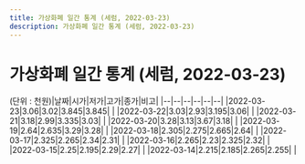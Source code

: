 ```yaml
---
title: 가상화폐 일간 통계 (세럼, 2022-03-23)
description: 가상화폐 일간 통계 (세럼, 2022-03-23)
---
```


가상화폐 일간 통계 (세럼, 2022-03-23)
===

(단위 : 천원)|날짜|시가|저가|고가|종가|비고|
|--|--|--|--|--|--|
|2022-03-23|3.06|3.02|3.845|3.845|    |
|2022-03-22|3.03|2.93|3.195|3.06|    |
|2022-03-21|3.18|2.99|3.335|3.03|    |
|2022-03-20|3.28|3.13|3.67|3.18|    |
|2022-03-19|2.64|2.635|3.29|3.28|    |
|2022-03-18|2.305|2.275|2.665|2.64|    |
|2022-03-17|2.325|2.265|2.34|2.31|    |
|2022-03-16|2.265|2.23|2.325|2.32|    |
|2022-03-15|2.25|2.195|2.29|2.27|    |
|2022-03-14|2.215|2.185|2.265|2.255|    |
